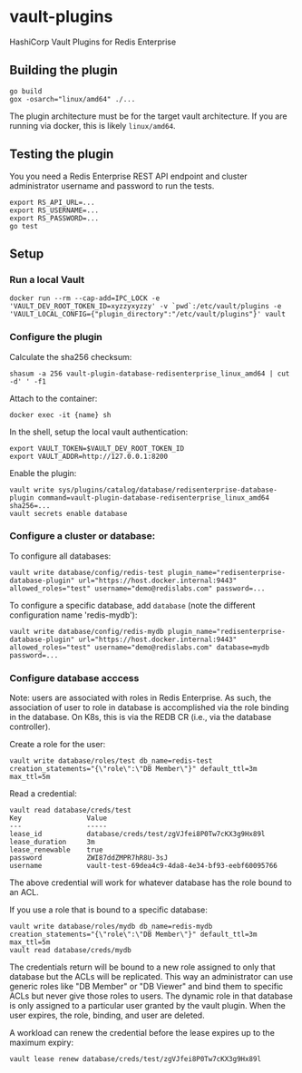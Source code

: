 # vault-plugins
HashiCorp Vault Plugins for Redis Enterprise

## Building the plugin

```
go build
gox -osarch="linux/amd64" ./...
```

The plugin architecture must be for the target vault architecture. If you are
running via docker, this is likely `linux/amd64`.

## Testing the plugin

You you need a Redis Enterprise REST API endpoint and cluster administrator
username and password to run the tests.

```
export RS_API_URL=...
export RS_USERNAME=...
export RS_PASSWORD=...
go test
```

## Setup

### Run a local Vault

```
docker run --rm --cap-add=IPC_LOCK -e 'VAULT_DEV_ROOT_TOKEN_ID=xyzzyxyzzy' -v `pwd`:/etc/vault/plugins -e 'VAULT_LOCAL_CONFIG={"plugin_directory":"/etc/vault/plugins"}' vault
```

### Configure the plugin

Calculate the sha256 checksum:

```
shasum -a 256 vault-plugin-database-redisenterprise_linux_amd64 | cut -d' ' -f1
```

Attach to the container:

```
docker exec -it {name} sh
```

In the shell, setup the local vault authentication:

```
export VAULT_TOKEN=$VAULT_DEV_ROOT_TOKEN_ID
export VAULT_ADDR=http://127.0.0.1:8200
```

Enable the plugin:

```
vault write sys/plugins/catalog/database/redisenterprise-database-plugin command=vault-plugin-database-redisenterprise_linux_amd64 sha256=...
vault secrets enable database
```

### Configure a cluster or database:

To configure all databases:

```
vault write database/config/redis-test plugin_name="redisenterprise-database-plugin" url="https://host.docker.internal:9443" allowed_roles="test" username="demo@redislabs.com" password=...
```

To configure a specific database, add `database` (note the different configuration name 'redis-mydb'):

```
vault write database/config/redis-mydb plugin_name="redisenterprise-database-plugin" url="https://host.docker.internal:9443" allowed_roles="test" username="demo@redislabs.com" database=mydb password=...
```


### Configure database acccess

Note: users are associated with roles in Redis Enterprise. As such, the
association of user to role in database is accomplished via the role binding
in the database. On K8s, this is via the REDB CR (i.e., via the database controller).

Create a role for the user:

```
vault write database/roles/test db_name=redis-test creation_statements="{\"role\":\"DB Member\"}" default_ttl=3m max_ttl=5m
```

Read a credential:

```
vault read database/creds/test
Key                Value
---                -----
lease_id           database/creds/test/zgVJfei8P0Tw7cKX3g9Hx89l
lease_duration     3m
lease_renewable    true
password           ZWI87ddZMPR7hR8U-3sJ
username           vault-test-69dea4c9-4da8-4e34-bf93-eebf60095766
```

The above credential will work for whatever database has the role bound to an ACL.

If you use a role that is bound to a specific database:

```
vault write database/roles/mydb db_name=redis-mydb creation_statements="{\"role\":\"DB Member\"}" default_ttl=3m max_ttl=5m
vault read database/creds/mydb
```

The credentials return will be bound to a new role assigned to only that database
but the ACLs will be replicated. This way an administrator can use generic
roles like "DB Member" or "DB Viewer" and bind them to specific ACLs but never
give those roles to users. The dynamic role in that database is only assigned
to a particular user granted by the vault plugin. When the user expires, the
role, binding, and user are deleted.


A workload can renew the credential before the lease expires up to the maximum expiry:
```
vault lease renew database/creds/test/zgVJfei8P0Tw7cKX3g9Hx89l
```
